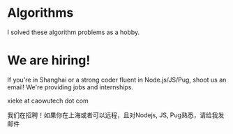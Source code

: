 # Algorithms
I solved these algorithm problems as a hobby.


# We are hiring!
If you're in Shanghai or a strong coder fluent in Node.js/JS/Pug, shoot us an email! We're providing jobs and internships.

xieke at caowutech dot com

我们在招聘！如果你在上海或者可以远程，且对Nodejs, JS, Pug熟悉，请给我发邮件

